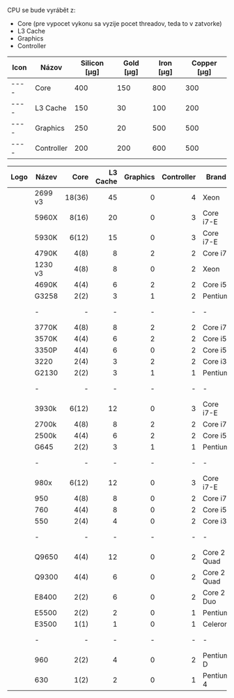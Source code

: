 CPU se bude vyrábět z:
- Core (pre vypocet vykonu sa vyzije pocet threadov, teda to v zatvorke)
- L3 Cache
- Graphics
- Controller

|Icon|Názov     |Silicon [µg]|Gold [µg]|Iron [µg]|Copper [µg]|
|----|-----     |------------|---------|---------|-----------|
|----|Core      |400         |150      |800      |300        |
|----|L3 Cache  |150         |30       |100      |200        |
|----|Graphics  |250         |20       |500      |500        |
|----|Controller|200         |200      |600      |500        |


| Logo | Název | Core | L3 Cache | Graphics | Controller | Brand | MicroArchitecture Code-name |Vykon koeficient|Spotreba|
| ---- | ----- | ---: | -------: | -------: | ---------: | ----- | --------- |-----:|-------|
| | 2699 v3| 18(36) | 45| 0 | 4 | Xeon      | Haswell-E |10 000  |    145|
| | 5960X  | 8(16)  | 20| 0 | 3 | Core i7-E  | Haswell-E |7 000  |    140|
| | 5930K  | 6(12)  | 15| 0 | 3 | Core i7-E  | Haswell-E |6 500  |    140|
| | 4790K  | 4(8)   | 8 | 2 | 2 | Core i7    | Haswell |5 500    |     88|
| | 1230 v3| 4(8)   | 8 | 0 | 2 | Xeon       | Haswell |5 300    |     80|
| | 4690K  | 4(4)   | 6 | 2 | 2 | Core i5    | Haswell |4 700    |     88|
| | G3258  | 2(2)   | 3 | 1 | 2 | Pentium    | Haswell |3 000    |     53|
| |   -    |  -     |  -| - | - |     -      | -|-------         |-------|
| | 3770K  |  4(8)  | 8 | 2 | 2 | Core i7    | Ivy Bridge|5 300  |     77|
| | 3570K  |  4(4)  | 6 | 2 | 2 | Core i5    | Ivy Bridge|4 400  |     77|
| | 3350P  |  4(4)  | 6 | 0 | 2 | Core i5    | Ivy Bridge|3 600  |     69|
| | 3220   |  2(4)  | 3 | 2 | 2 | Core i3    | Ivy Bridge|2 900  |     55|
| | G2130  |  2(2)  | 3 | 1 | 1 | Pentium    | Ivy Bridge|1 600  |     55|
| |   -    |  -     |  -| - | - |     -      | -|-------         |-------|
| | 3930k  | 6(12)  | 12| 0 | 3 | Core i7-E  | Sandy Bridge-E|6 000|    130|
| | 2700k  | 4(8)   | 8 | 2 | 2 | Core i7    | Sandy Bridge|5 200|     95|
| | 2500k  | 4(4)   | 6 | 2 | 2 | Core i5    | Sandy Bridge|4 400|     95|
| | G645   | 2(2)   | 3 | 1 | 1 | Pentium    | Sandy Bridge|1 500|     65|
| |   -    |  -     |  -| - | - |     -      | - |-------        |-------|
| | 980x   | 6(12)  | 12| 0 | 3 | Core i7-E  | Nehalem|5 000     |    130|
| | 950    | 4(8)   | 8 | 0 | 2 | Core i7    | Nehalem|4 300     |    130|
| | 760    | 4(4)   | 8 | 0 | 2 | Core i5    | Nehalem|3 400     |     95|
| | 550    | 2(4)   | 4 | 0 | 2 | Core i3    | Nehalem|2 300     |     73|
| |   -    |  -     |  -| - | - |     -      | -    |-------     |-------|
| | Q9650  | 4(4)   | 12| 0 | 2 | Core 2 Quad| Core|3 000        |     95|
| | Q9300  | 4(4)   | 6 | 0 | 2 | Core 2 Quad| Core|2 800        |     95|
| | E8400  | 2(2)   | 6 | 0 | 2 | Core 2 Duo | Core|1 700        |     65|
| | E5500  | 2(2)   | 2 | 0 | 1 | Pentium    | Core|1 200        |     65|
| | E3500  | 1(1)   | 1 | 0 | 1 | Celeron    | Core|  900        |     65|
| |   -    |  -     | - | - | - |     -      | -    |-------     |-------|
| | 960    | 2(2)   | 4 | 0 | 2 | Pentium D  | Pentium |500      |     95|
| | 630    | 1(2)   | 2 | 0 | 1 | Pentium 4  | Pentium |300      |     84|
